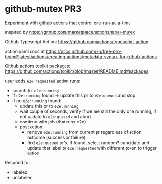 # github-mutex PR3

Experiment with github actions that control one-run-at-a-time

Inspired by https://github.com/marketplace/actions/label-mutex

Github Typescript Action: https://github.com/actions/typescript-action

action.yaml docs at https://docs.github.com/en/free-pro-team@latest/actions/creating-actions/metadata-syntax-for-github-actions

Github actions toolkit packages:
https://github.com/actions/toolkit/blob/master/README.md#packages

user adds `e2e:requested`
action runs:

-   search for `e2e:running`
-   if `e2e:running` found -> update this pr to `e2e:queued` and stop
-   if no `e2e:running` found:
    -   update this pr to `e2e:running`
    -   wait couple of seconds, verify if we are still the only one running, if not update to `e2e:queued` and abort
    -   continue with job (that runs e2e)
    -   post action:
        -   remove `e2e:running` from current pr regardless of action outcome (success or failure)
        -   find `e2e:queued` pr's. If found, select random? candidate and update that label to `e2e:requested` with different token to trigger action

Respond to:

-   labeled
-   unlabeled
